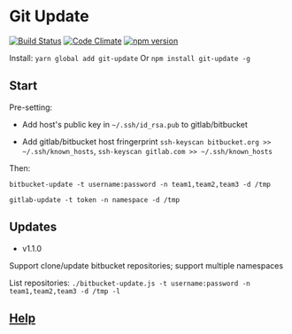 # Git Update

[![Build Status](https://travis-ci.org/gankkank/node-git-update.svg?branch=master)](https://travis-ci.org/gankkank/node-git-update)
[![Code Climate](https://codeclimate.com/github/gankkank/node-git-update/badges/gpa.svg)](https://codeclimate.com/github/gankkank/node-git-update)
[![npm version](https://badge.fury.io/js/git-update.svg)](https://badge.fury.io/js/git-update)

Install: `yarn global add git-update` Or `npm install git-update -g`

## Start

Pre-setting: 

* Add host's public key in `~/.ssh/id_rsa.pub` to gitlab/bitbucket

* Add gitlab/bitbucket host fringerprint `ssh-keyscan bitbucket.org >> ~/.ssh/known_hosts`, `ssh-keyscan gitlab.com >> ~/.ssh/known_hosts`

Then:

`bitbucket-update -t username:password -n team1,team2,team3 -d /tmp`

`gitlab-update -t token -n namespace -d /tmp`

## Updates

* v1.1.0

Support clone/update bitbucket repositories; support multiple namespaces

List repositories: `./bitbucket-update.js -t username:password -n team1,team2,team3 -d /tmp -l`

## [Help](/HELP.md)